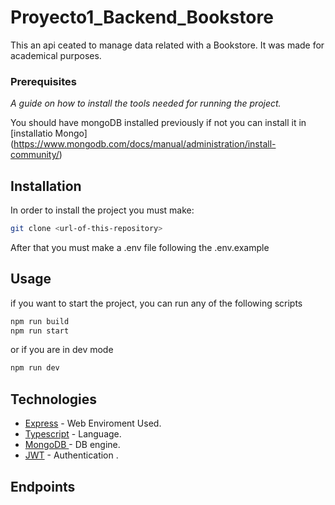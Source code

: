 # Proyecto1_Backend_Bookstore
This an api ceated to manage data related with a Bookstore. It was made for academical purposes.

### Prerequisites

_A guide on how to install the tools needed for running the project._

You should have mongoDB installed previously if not you can install it in [installatio Mongo] (https://www.mongodb.com/docs/manual/administration/install-community/) 

## Installation

In order to install the project you must make:
```bash
git clone <url-of-this-repository>
```

After that you must make a .env file following the .env.example


## Usage

if you want to start the project, you can run any of the following scripts

```bash
npm run build
npm run start
```
or if you are in dev mode 
```bash
npm run dev
```


## Technologies

* [Express](https://expressjs.com/es/) - Web Enviroment Used.
* [Typescript](https://www.typescriptlang.org) - Language.
* [MongoDB ](https://www.typescriptlang.org) - DB engine.
* [JWT](https://jwt.io) - Authentication .

## Endpoints


